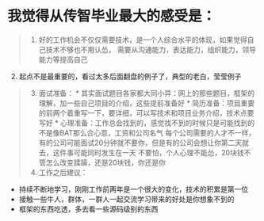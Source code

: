 
# 我觉得从传智毕业最大的感受是：

> 1. 好的工作机会不仅仅需要技术，是一个人综合水平的体现，如果觉得自己技术不够也不用认怂，
    需要从沟通能力，表达能力，组织能力，领导能力等提高自己
    
2. 起点不是最重要的，看过太多后面翻盘的例子了，典型的老白，莹莹例子

> 3. 面试准备：
    * 其实面试题目各家都大同小异：网上的那些题目，框架的理解，加一些自己项目的介绍，这些提前准备好
    * 简历准备：项目重要的前两个着重写一下，要详细，可以写技术和项目业务介绍，技术点要写好
    * 心理准备：工作总会找到的，感觉找不到的时候只是可能找到的不是像BAT那么合心意，工资和公司名气
            每个公司需要的人才不一样，有的公司可能面试20分钟就不要你，但是有的公司会想让你第二天就去，这件事可能同时发生在一天
            不要怕，个人心理不能怂，20块钱不管怎么改变蹂躏，还是20块钱，你还是你
> 4. 工作之后建议：
   * 持续不断地学习，刚刚工作前两年是一个很大的变化，技术的积累是第一位
   * 接触一些牛人，群体，一群人一起交流学习带来的好处是你想象不到的
   * 框架的东西吃透，多去看一些源码级别的东西

